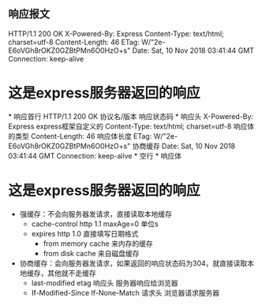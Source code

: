 ## 响应报文
  HTTP/1.1 200 OK
  X-Powered-By: Express
  Content-Type: text/html; charset=utf-8
  Content-Length: 46
  ETag: W/"2e-E6oVGh8rOKZ0GZBtPMn6O0HzO+s"
  Date: Sat, 10 Nov 2018 03:41:44 GMT
  Connection: keep-alive
  
  <h1>这是express服务器返回的响应</h1>
* 响应首行
  HTTP/1.1 200 OK
  协议名/版本 响应状态码 
* 响应头
  X-Powered-By: Express
    express框架自定义的
  Content-Type: text/html; charset=utf-8
    响应体的类型
  Content-Length: 46
    响应体长度
  ETag: W/"2e-E6oVGh8rOKZ0GZBtPMn6O0HzO+s"
    协商缓存
  Date: Sat, 10 Nov 2018 03:41:44 GMT
  Connection: keep-alive
* 空行
* 响应体  
  <h1>这是express服务器返回的响应</h1>

* 强缓存：不会向服务器发请求，直接读取本地缓存
  * cache-control  http 1.1   maxAge=0 单位s
  * expires http 1.0    直接填写日期格式
      * from memory cache 来内存的缓存
      * from disk cache 来自磁盘缓存
* 协商缓存：会向服务器发请求，如果返回的响应状态码为304，就直接读取本地缓存，其他就不走缓存
  * last-modified  etag  响应头 服务器响应给浏览器
  * If-Modified-Since If-None-Match 请求头 浏览器请求服务器